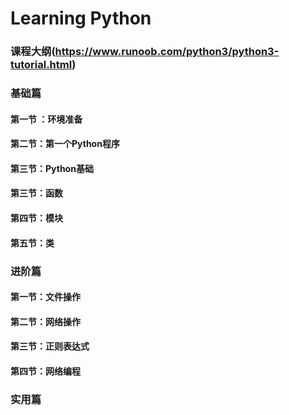 # Learning Python

### 课程大纲(https://www.runoob.com/python3/python3-tutorial.html)



### 基础篇

#### 第一节 ：环境准备

#### 第二节：第一个Python程序

#### 第三节：Python基础

#### 第三节：函数

#### 第四节：模块

#### 第五节：类



### 进阶篇

#### 第一节：文件操作

#### 第二节：网络操作

#### 第三节：正则表达式

#### 第四节：网络编程



### 实用篇
